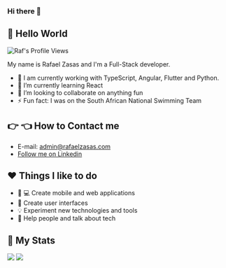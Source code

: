 ### Hi there 👋

<!--
**RafaelZasas/RafaelZasas** is a ✨ _special_ ✨ repository because its `README.md` (this file) appears on your GitHub profile.

Here are some ideas to get you started:

- 🔭 I’m currently working on ...
- 🌱 I’m currently learning ...
- 👯 I’m looking to collaborate on ...
- 🤔 I’m looking for help with ...
- 💬 Ask me about ...
- 📫 How to reach me: ...
- 😄 Pronouns: ...
- ⚡ Fun fact: ...
-->

## :wave: Hello World

<p align="left"> 
  <img src="https://komarev.com/ghpvc/?username=RafaelZasas&color=blueviolet" alt="Raf's Profile Views" />
</p>

My name is Rafael Zasas and I'm a Full-Stack developer. 

- 🔭 I am currently working with TypeScript, Angular, Flutter and Python.
- 🌱 I’m currently learning React
- 👯 I’m looking to collaborate on anything fun
- ⚡ Fun fact: I was on the South African National Swimming Team

## :point_right: :point_left: How to Contact me

- E-mail: admin@rafaelzasas.com
- [Follow me on Linkedin](https://www.linkedin.com/in/rafael-zasas/)

## :heart: Things I like to do

- :iphone: :computer: Create mobile and web applications
- :flower_playing_cards: Create user interfaces
- :bulb: Experiment new technologies and tools
- :man: Help people and talk about tech

## :page_with_curl: My Stats 

<img src="https://github-readme-stats.vercel.app/api?username=rafaelzasas&show_icons=true&theme=dark&count_private=true">
<img src="https://github-readme-stats.vercel.app/api/top-langs/?username=rafaelzasas&layout=compact">
